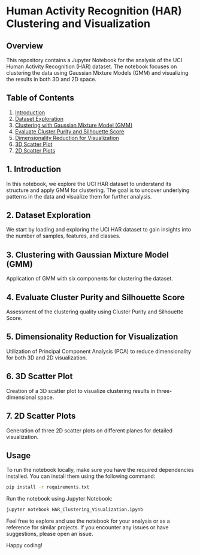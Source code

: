 # Human Activity Recognition (HAR) Clustering and Visualization

## Overview
This repository contains a Jupyter Notebook for the analysis of the UCI Human Activity Recognition (HAR) dataset. The notebook focuses on clustering the data using Gaussian Mixture Models (GMM) and visualizing the results in both 3D and 2D space.

## Table of Contents
1. [Introduction](#1-introduction)
2. [Dataset Exploration](#2-dataset-exploration)
3. [Clustering with Gaussian Mixture Model (GMM)](#3-clustering-with-gaussian-mixture-model-gmm)
4. [Evaluate Cluster Purity and Silhouette Score](#4-evaluate-cluster-purity-and-silhouette-score)
5. [Dimensionality Reduction for Visualization](#5-dimensionality-reduction-for-visualization)
6. [3D Scatter Plot](#6-3d-scatter-plot)
7. [2D Scatter Plots](#7-2d-scatter-plots)

## 1. Introduction
In this notebook, we explore the UCI HAR dataset to understand its structure and apply GMM for clustering. The goal is to uncover underlying patterns in the data and visualize them for further analysis.

## 2. Dataset Exploration
We start by loading and exploring the UCI HAR dataset to gain insights into the number of samples, features, and classes.

## 3. Clustering with Gaussian Mixture Model (GMM)
Application of GMM with six components for clustering the dataset.

## 4. Evaluate Cluster Purity and Silhouette Score
Assessment of the clustering quality using Cluster Purity and Silhouette Score.

## 5. Dimensionality Reduction for Visualization
Utilization of Principal Component Analysis (PCA) to reduce dimensionality for both 3D and 2D visualization.

## 6. 3D Scatter Plot
Creation of a 3D scatter plot to visualize clustering results in three-dimensional space.

## 7. 2D Scatter Plots
Generation of three 2D scatter plots on different planes for detailed visualization.

## Usage
To run the notebook locally, make sure you have the required dependencies installed. You can install them using the following command:

```bash
pip install -r requirements.txt
```

Run the notebook using Jupyter Notebook:

```bash
jupyter notebook HAR_Clustering_Visualization.ipynb
```


Feel free to explore and use the notebook for your analysis or as a reference for similar projects. If you encounter any issues or have suggestions, please open an issue.

Happy coding!
